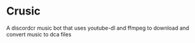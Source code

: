 # Crusic
A discordcr music bot that uses youtube-dl and ffmpeg to download and convert music to dca files
